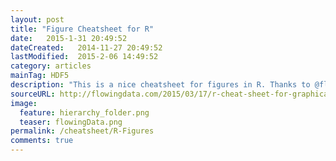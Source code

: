 ```yaml
---
layout: post
title: "Figure Cheatsheet for R"
date:   2015-1-31 20:49:52
dateCreated:   2014-11-27 20:49:52
lastModified:  2015-2-06 14:49:52
category: articles
mainTag: HDF5
description: "This is a nice cheatsheet for figures in R. Thanks to @flowingdata on twitter."
sourceURL: http://flowingdata.com/2015/03/17/r-cheat-sheet-for-graphical-parameters/
image: 
  feature: hierarchy_folder.png
  teaser: flowingData.png
permalink: /cheatsheet/R-Figures
comments: true
---
```



